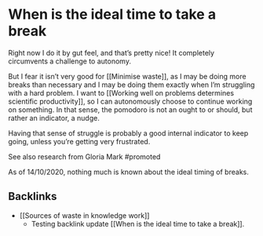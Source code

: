 # When is the ideal time to take a break
Right now I do it by gut feel, and that’s pretty nice! It completely circumvents a challenge to autonomy.

But I fear it isn’t very good for [[Minimise waste]], as I may be doing more breaks than necessary and I may be doing them exactly when I’m struggling with a hard problem. I want to [[Working well on problems determines scientific productivity]], so I can autonomously choose to continue working on something. In that sense, the pomodoro is not an ought to or should, but rather an indicator, a nudge.



Having that sense of struggle is probably a good internal indicator to keep going, unless you’re getting very frustrated.

See also research from Gloria Mark  #promoted   

As of 14/10/2020, nothing much is known about the ideal timing of breaks.

## Backlinks
* [[Sources of waste in knowledge work]]
	* Testing backlink update [[When is the ideal time to take a break]].

<!-- {BearID:2BE1AAC1-4CFE-4F43-934E-916663A32ACD-810-000001BA829BCE22} -->
